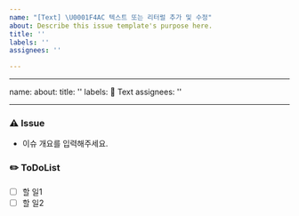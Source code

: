 ```yaml
---
name: "[Text] \U0001F4AC 텍스트 또는 리터럴 추가 및 수정"
about: Describe this issue template's purpose here.
title: ''
labels: ''
assignees: ''

---
```


---
name: 
about: 
title: ''
labels: :speech_balloon: Text
assignees: ''

---

### ⚠️ Issue
- 이슈 개요를 입력해주세요.

### ✏️ ToDoList
- [ ] 할 일1
- [ ] 할 일2
